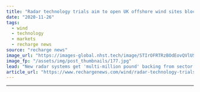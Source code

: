 ```yaml
---
title: "Radar technology trials aim to open UK offshore wind sites blocked by military"
date: "2020-11-26"
tags: 
  - wind
  - technology
  - markets
  - recharge news
source: "recharge news"
image_url: "https://images-global.nhst.tech/image/STIrOFRTRzBOdEovQVlUSkxUUHkzUWJBUEdCdmh4b1l5dlU4cDZKYmRxYz0=/nhst/binary/3469569fe7f060097602e1c1da4ac04b"
image_fp: "/assets/img/post_thumbnails/177.jpg"
lead: "New radar systems get 'multi-million pound' backing from sector as it seeks to get Ministry of Defence on side"
article_url: "https://www.rechargenews.com/wind/radar-technology-trials-aim-to-open-uk-offshore-wind-sites-blocked-by-military/2-1-920167"
---
```


---
